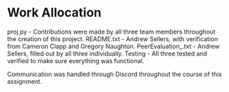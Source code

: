 # Work Allocation

proj.py - Contributions were made by all three team members throughout the creation of this project.
README.txt - Andrew Sellers, with verification from Cameron Clapp and Gregory Naughton.
PeerEvaluation_<yourname>.txt - Andrew Sellers, filled out by all three individually.
Testing - All three tested and verified to make sure everything was functional.

Communication was handled through Discord throughout the course of this assignment.

